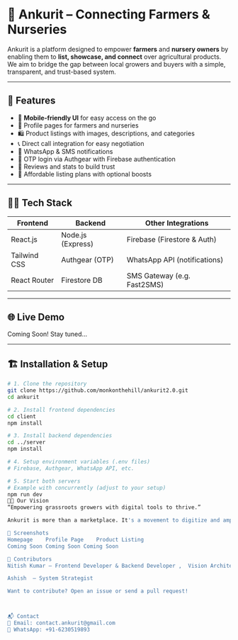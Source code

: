 

# 🌱 Ankurit – Connecting Farmers & Nurseries

Ankurit is a platform designed to empower **farmers** and **nursery owners** by enabling them to **list, showcase, and connect** over agricultural products. We aim to bridge the gap between local growers and buyers with a simple, transparent, and trust-based system.

---

## 🚀 Features

- 📱 **Mobile-friendly UI** for easy access on the go
- 🌿 Profile pages for farmers and nurseries
- 🛍️ Product listings with images, descriptions, and categories
- 📞 Direct call integration for easy negotiation
- 📲 WhatsApp & SMS notifications
- 🔐 OTP login via Authgear with Firebase authentication
- 💬 Reviews and stats to build trust
- 🎯 Affordable listing plans with optional boosts

---

## 🧑‍💻 Tech Stack

| Frontend        | Backend          | Other Integrations          |
|-----------------|------------------|-----------------------------|
| React.js        | Node.js (Express) | Firebase (Firestore & Auth) |
| Tailwind CSS    | Authgear (OTP)   | WhatsApp API (notifications) |
| React Router    | Firestore DB     | SMS Gateway (e.g. Fast2SMS) |

---

## 🌐 Live Demo

Coming Soon! Stay tuned...

---

## 🏗️ Installation & Setup

```bash
# 1. Clone the repository
git clone https://github.com/monkonthehill/ankurit2.0.git
cd ankurit

# 2. Install frontend dependencies
cd client
npm install

# 3. Install backend dependencies
cd ../server
npm install

# 4. Setup environment variables (.env files)
# Firebase, Authgear, WhatsApp API, etc.

# 5. Start both servers
# Example with concurrently (adjust to your setup)
npm run dev
🧑‍🌾 Our Vision
“Empowering grassroots growers with digital tools to thrive.”

Ankurit is more than a marketplace. It's a movement to digitize and amplify the reach of small-scale farmers and nurseries — bringing them into the modern agricultural ecosystem.

📸 Screenshots
Homepage	Profile Page	Product Listing
Coming Soon	Coming Soon	Coming Soon

🤝 Contributors
Nitish Kumar – Frontend Developer & Backend Developer ,  Vision Architect

Ashish  – System Strategist

Want to contribute? Open an issue or send a pull request!



📬 Contact
📧 Email: contact.ankurit@gmail.com
📱 WhatsApp: +91-6230519893
